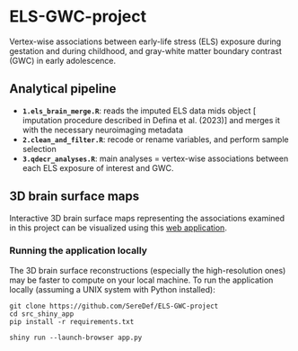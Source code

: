 # ELS-GWC-project
Vertex-wise associations between early-life stress (ELS) exposure during gestation and during childhood, and gray-white matter boundary contrast (GWC) in early adolescence.

## Analytical pipeline 
 - **`1.els_brain_merge.R`**: reads the imputed ELS data mids object [ imputation procedure described in Defina et al. (2023)] and merges it with the necessary neuroimaging metadata
 - **`2.clean_and_filter.R`**: recode or rename variables, and perform sample selection
 - **`3.qdecr_analyses.R`**: main analyses = vertex-wise associations between each ELS exposure of interest and GWC.

## 3D brain surface maps
Interactive 3D brain surface maps representing the associations examined in this project can be visualized using this [web application](https://seredef.shinyapps.io/brainmapp2/). 

### Running the application locally 
The 3D brain surface reconstructions (especially the high-resolution ones) may be faster to compute on your local machine. 
To run the application locally (assuming a UNIX system with Python installed):
```
git clone https://github.com/SereDef/ELS-GWC-project
cd src_shiny_app
pip install -r requirements.txt

shiny run --launch-browser app.py
```
